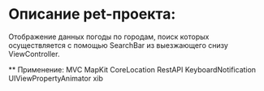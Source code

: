 # Описание pet-проекта:

Отображение данных погоды по городам, поиск которых осуществляется с помощью SearchBar из выезжающего снизу ViewController.

** Применение:
MVC
MapKit
CoreLocation
RestAPI
KeyboardNotification
UIViewPropertyAnimator
xib

